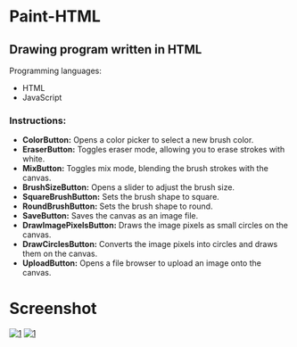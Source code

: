 # Paint-HTML
## Drawing program written in HTML

Programming languages:
+ HTML
+ JavaScript
### Instructions:
+ **ColorButton:** Opens a color picker to select a new brush color.
+ **EraserButton:** Toggles eraser mode, allowing you to erase strokes with white.
+ **MixButton:** Toggles mix mode, blending the brush strokes with the canvas.
+ **BrushSizeButton:** Opens a slider to adjust the brush size.
+ **SquareBrushButton:** Sets the brush shape to square.
+ **RoundBrushButton:** Sets the brush shape to round.
+ **SaveButton:** Saves the canvas as an image file.
+ **DrawImagePixelsButton:** Draws the image pixels as small circles on the canvas.
+ **DrawCirclesButton:** Converts the image pixels into circles and draws them on the canvas.
+ **UploadButton:** Opens a file browser to upload an image onto the canvas.

# Screenshot
<a href="https://ibb.co/tbdnLV2"><img src="https://i.ibb.co/sFBcW81/1.png" alt="1" border="0"></a>
<a href="https://ibb.co/DMZQPGj"><img src="https://i.ibb.co/KsJWcN8/1.png" alt="1" border="0"></a>
